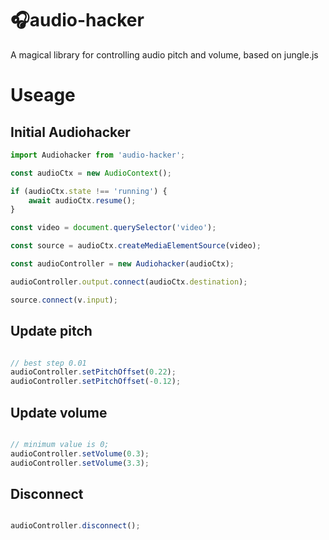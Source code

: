 # 🎧audio-hacker
A magical library for controlling audio pitch and volume, based on jungle.js

# Useage
## Initial Audiohacker

```javascript
import Audiohacker from 'audio-hacker';

const audioCtx = new AudioContext();

if (audioCtx.state !== 'running') {
    await audioCtx.resume();
}

const video = document.querySelector('video');

const source = audioCtx.createMediaElementSource(video);

const audioController = new Audiohacker(audioCtx);

audioController.output.connect(audioCtx.destination);

source.connect(v.input);

```

## Update pitch
```javascript

// best step 0.01
audioController.setPitchOffset(0.22);
audioController.setPitchOffset(-0.12);

```

## Update volume
```javascript

// minimum value is 0;
audioController.setVolume(0.3);
audioController.setVolume(3.3);

```

## Disconnect
```javascript

audioController.disconnect();

```
